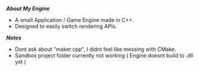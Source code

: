 ***About My Engine***
- A small Application / Game Engine made in C++. 
- Designed to easily switch rendering APIs.

***Notes***
- Dont ask about "maker.cpp", I didnt feel like messing with CMake.
- Sandbox project folder currently not working ( Engine doesnt build to .dll yet )

